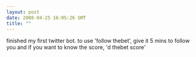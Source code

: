 ```yaml
---
layout: post
date: 2008-04-25 16:05:26 GMT
title: ""
---
```

finished my first twitter bot. to use 'follow thebet', give it 5 mins to follow you and if you want to know the score, 'd thebet score'